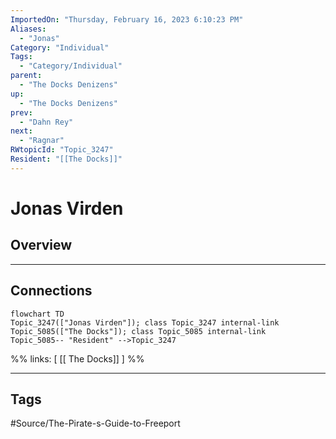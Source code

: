```yaml
---
ImportedOn: "Thursday, February 16, 2023 6:10:23 PM"
Aliases:
  - "Jonas"
Category: "Individual"
Tags:
  - "Category/Individual"
parent:
  - "The Docks Denizens"
up:
  - "The Docks Denizens"
prev:
  - "Dahn Rey"
next:
  - "Ragnar"
RWtopicId: "Topic_3247"
Resident: "[[The Docks]]"
---
```

# Jonas Virden
## Overview
---
## Connections
```mermaid
flowchart TD
Topic_3247(["Jonas Virden"]); class Topic_3247 internal-link
Topic_5085(["The Docks"]); class Topic_5085 internal-link
Topic_5085-- "Resident" -->Topic_3247
```
%%
links: [ [[ The Docks]] ]
%%


---
## Tags
#Source/The-Pirate-s-Guide-to-Freeport

